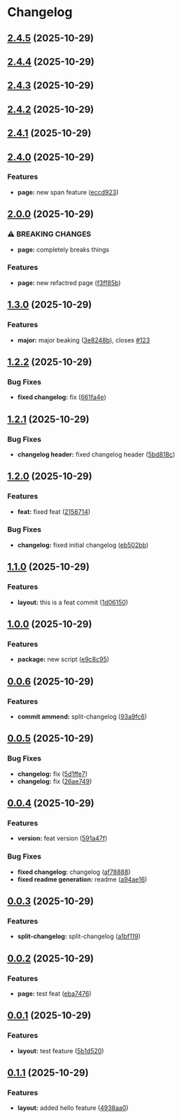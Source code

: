 # Changelog


## [2.4.5](https://github.com/ghaschel/commitzen-poc/compare/v2.4.4...v2.4.5) (2025-10-29)

## [2.4.4](https://github.com/ghaschel/commitzen-poc/compare/v2.4.3...v2.4.4) (2025-10-29)

## [2.4.3](https://github.com/ghaschel/commitzen-poc/compare/v2.4.2...v2.4.3) (2025-10-29)

## [2.4.2](https://github.com/ghaschel/commitzen-poc/compare/v2.4.1...v2.4.2) (2025-10-29)

## [2.4.1](https://github.com/ghaschel/commitzen-poc/compare/v2.4.0...v2.4.1) (2025-10-29)

## [2.4.0](https://github.com/ghaschel/commitzen-poc/compare/v2.0.0...v2.4.0) (2025-10-29)


### Features

* **page:** new span feature ([eccd923](https://github.com/ghaschel/commitzen-poc/commit/eccd9236f8e59227de8eabe1192da4ab6efaf333))

## [2.0.0](https://github.com/ghaschel/commitzen-poc/compare/v1.3.0...v2.0.0) (2025-10-29)


### ⚠ BREAKING CHANGES

* **page:** completely breaks things

### Features

* **page:** new refactred page ([f3ff85b](https://github.com/ghaschel/commitzen-poc/commit/f3ff85b97818b6326afd4163768a31e3ab347d4f))

## [1.3.0](https://github.com/ghaschel/commitzen-poc/compare/v1.2.2...v1.3.0) (2025-10-29)


### Features

* **major:** major beaking ([3e8248b](https://github.com/ghaschel/commitzen-poc/commit/3e8248b30aae60e45c3e351c45a53abf9bf0ca98)), closes [#123](https://github.com/ghaschel/commitzen-poc/issues/123)

## [1.2.2](https://github.com/ghaschel/commitzen-poc/compare/v1.2.1...v1.2.2) (2025-10-29)


### Bug Fixes

* **fixed changelog:** fix ([661fa4e](https://github.com/ghaschel/commitzen-poc/commit/661fa4ed3c1360c403e87751462fc4c9361365c2))

## [1.2.1](https://github.com/ghaschel/commitzen-poc/compare/v1.2.0...v1.2.1) (2025-10-29)


### Bug Fixes

* **changelog header:** fixed changelog header ([5bd818c](https://github.com/ghaschel/commitzen-poc/commit/5bd818c1b38e359a0a4407b5dddd4a83f3a69d8b))

## [1.2.0](https://github.com/ghaschel/commitzen-poc/compare/v1.1.0...v1.2.0) (2025-10-29)


### Features

* **feat:** fixed feat ([2158714](https://github.com/ghaschel/commitzen-poc/commit/21587148594c335cf4fdb0fb4460128fa4833bf5))


### Bug Fixes

* **changelog:** fixed initial changelog ([eb502bb](https://github.com/ghaschel/commitzen-poc/commit/eb502bb779e12158ab0a0febda3be73ded77783b))

## [1.1.0](https://github.com/ghaschel/commitzen-poc/compare/v1.0.0...v1.1.0) (2025-10-29)


### Features

* **layout:** this is a feat commit ([1d06150](https://github.com/ghaschel/commitzen-poc/commit/1d06150bce4f9b6007c6a97c0398fe062f26848e))

## [1.0.0](https://github.com/ghaschel/commitzen-poc/compare/v0.0.6...v1.0.0) (2025-10-29)


### Features

* **package:** new script ([e9c8c95](https://github.com/ghaschel/commitzen-poc/commit/e9c8c95a2b0dabd1c49efb62d830dbb00335a952))

## [0.0.6](https://github.com/ghaschel/commitzen-poc/compare/v0.0.5...v0.0.6) (2025-10-29)


### Features

* **commit ammend:** split-changelog ([93a9fc6](https://github.com/ghaschel/commitzen-poc/commit/93a9fc6b82241f30adeb410300a73b2bf8c7f73d))

## [0.0.5](https://github.com/ghaschel/commitzen-poc/compare/v0.0.4...v0.0.5) (2025-10-29)


### Bug Fixes

* **changelog:** fix ([5d1ffe7](https://github.com/ghaschel/commitzen-poc/commit/5d1ffe7e81aff757f4e79d1c02a5c5289aa1a650))
* **changelog:** fix ([26ae749](https://github.com/ghaschel/commitzen-poc/commit/26ae749e6a18e63b535d7b8bf457985ec524bfce))

## [0.0.4](https://github.com/ghaschel/commitzen-poc/compare/v0.0.3...v0.0.4) (2025-10-29)


### Features

* **version:** feat version ([591a47f](https://github.com/ghaschel/commitzen-poc/commit/591a47f30ca9080983a5328e3bc5b2fae9b47a46))


### Bug Fixes

* **fixed changelog:** changelog ([af78888](https://github.com/ghaschel/commitzen-poc/commit/af78888ffceee82034ce97314dda9b9e4ebd0cbc))
* **fixed readme generation:** readme ([a94ae16](https://github.com/ghaschel/commitzen-poc/commit/a94ae1608272b7e63030f6ba1fea94248a3f3615))

## [0.0.3](https://github.com/ghaschel/commitzen-poc/compare/v0.0.2...v0.0.3) (2025-10-29)


### Features

* **split-changelog:** split-changelog ([a1bf119](https://github.com/ghaschel/commitzen-poc/commit/a1bf11918676e6ab76385edab1db1708895d2aa5))

## [0.0.2](https://github.com/ghaschel/commitzen-poc/compare/v0.0.1...v0.0.2) (2025-10-29)


### Features

* **page:** test feat ([eba7476](https://github.com/ghaschel/commitzen-poc/commit/eba7476f58354731ebfb7b445b567b7cea0d2fc1))

## [0.0.1](https://github.com/ghaschel/commitzen-poc/compare/v0.1.1...v0.0.1) (2025-10-29)


### Features

* **layout:** test feature ([5b1d520](https://github.com/ghaschel/commitzen-poc/commit/5b1d520bdfcaa359a5746db4e04c586a6214d95d))

## [0.1.1](https://github.com/ghaschel/commitzen-poc/compare/4938aa0fd36d097fb558030a0834e4774456550b...v0.1.1) (2025-10-29)


### Features

* **layout:** added hello feature ([4938aa0](https://github.com/ghaschel/commitzen-poc/commit/4938aa0fd36d097fb558030a0834e4774456550b))
